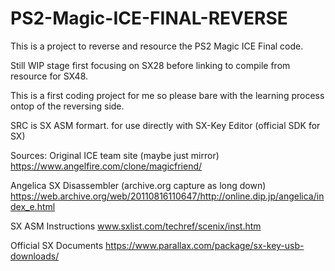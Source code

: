 # PS2-Magic-ICE-FINAL-REVERSE
This is a project to reverse and resource the PS2 Magic ICE Final code.

Still WIP stage first focusing on SX28 before linking to compile from resource for SX48.

This is a first coding project for me so please bare with the learning process ontop of the reversing side.

SRC is SX ASM formart. for use directly with SX-Key Editor (official SDK for SX)

Sources:
Original ICE team site (maybe just mirror)
https://www.angelfire.com/clone/magicfriend/

Angelica SX Disassembler (archive.org capture as long down)
https://web.archive.org/web/20110816110647/http://online.dip.jp/angelica/index_e.html

SX ASM Instructions
www.sxlist.com/techref/scenix/inst.htm

Official SX Documents
https://www.parallax.com/package/sx-key-usb-downloads/
